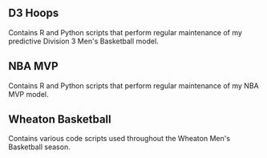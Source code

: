 ## D3 Hoops
Contains R and Python scripts that perform regular maintenance of my predictive Division 3 Men's Basketball model.
## NBA MVP
Contains R and Python scripts that perform regular maintenance of my NBA MVP model.
## Wheaton Basketball
Contains various code scripts used throughout the Wheaton Men's Basketball season.

